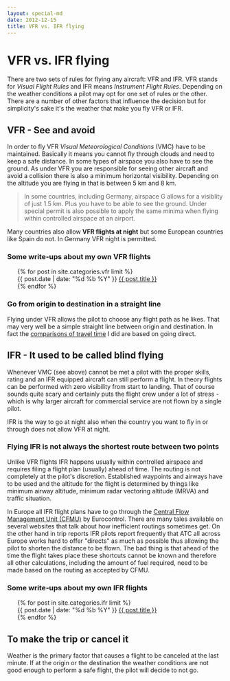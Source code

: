 ```yaml
---
layout: special-md
date: 2012-12-15
title: VFR vs. IFR flying
---
```

# VFR vs. IFR flying
There are two sets of rules for flying any aircraft: VFR and IFR. VFR stands for _Visual Flight Rules_ and IFR means _Instrument Flight Rules_. Depending on the weather conditions a pilot may opt for one set of rules or the other. There are a number of other factors that influence the decision but for simplicity's sake it's the weather that make you fly VFR or IFR.

## VFR - See and avoid
In order to fly VFR _Visual Meteorological Conditions_ (VMC) have to be maintained. Basically it means you cannot fly through clouds and need to keep a safe distance. In some types of airspace you also have to see the ground. As under VFR you are responsible for seeing other aircraft and avoid a collision there is also a minimum horizontal visibility. Depending on the altitude you are flying in that is between 5 km and 8 km.

> In some countries, including Germany, airspace G allows for a visiblity of just 1.5 km. Plus you have to be able to see the ground. Under special permit is also possible to apply the same minima when flying within controlled airspace at an airport.

Many countries also allow __VFR flights at night__ but some European countries like Spain do not. In Germany VFR night is permitted.

### Some write-ups about my own VFR flights
<div>
	<ul style="list-style-type: none">
{% for post in site.categories.vfr limit %}
	<li>{{ post.date | date: "%d %b %Y" }} <a href="{{ post.url }}">{{ post.title }}</a></li>
{% endfor %}
	</ul>
</div>


### Go from origin to destination in a straight line
Flying under VFR allows the pilot to choose any flight path as he likes. That may very well be a simple straight line between origin and destination. In fact the [comparisons of travel time](comparing-trips.html) I did are based on going direct.

## IFR - It used to be called blind flying
Whenever VMC (see above) cannot be met a pilot with the proper skills, rating and an IFR equipped aircraft can still perform a flight. In theory flights can be performed with zero visibility from start to landing. That of course sounds quite scary and certainly puts the flight crew under a lot of stress - which is why larger aircraft for commercial service are not flown by a single pilot.

IFR is the way to go at night also when the country you want to fly in or through does not allow VFR at night.

### Flying IFR is not always the shortest route between two points
Unlike VFR flights IFR happens usually within controlled airspace and requires filing a flight plan (usually) ahead of time. The routing is not completely at the pilot's discretion. Established waypoints and airways have to be used and the altitude for the flight is determined by things like minimum airway altitude, minimum radar vectoring altitude (MRVA) and traffic situation.

In Europe all IFR flight plans have to go through the [Central Flow Management Unit (CFMU)](https://www.public.cfmu.eurocontrol.int) by Eurocontrol. There are many tales available on several websites that talk about how inefficient routings sometimes get. On the other hand in trip reports IFR pilots report frequently that ATC all across Europe works hard to offer "directs" as much as possible thus allowing the pilot to shorten the distance to be flown. The bad thing is that ahead of the time the flight takes place these shortcuts cannot be known and therefore all other calculations, including the amount of fuel required, need to be made based on the routing as accepted by CFMU.

### Some write-ups about my own IFR flights
<div>
	<ul style="list-style-type: none">
{% for post in site.categories.ifr limit %}
	<li>{{ post.date | date: "%d %b %Y" }} <a href="{{ post.url }}">{{ post.title }}</a></li>
{% endfor %}
	</ul>
</div>


## To make the trip or cancel it
Weather is the primary factor that causes a flight to be canceled at the last minute. If at the origin or the destination the weather conditions are not good enough to perform a safe flight, the pilot will decide to not go.
